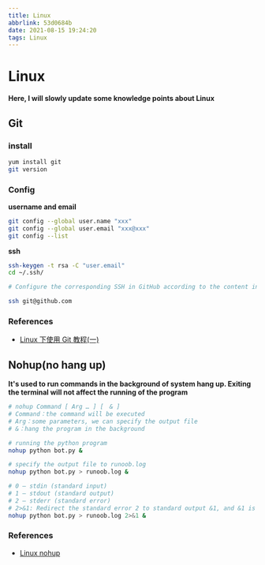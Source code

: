 ```yaml
---
title: Linux
abbrlink: 53d0684b
date: 2021-08-15 19:24:20
tags: Linux
---
```


# Linux

**Here, I will slowly update some knowledge points about Linux**

## Git

### install

```bash
yum install git
git version
```

### Config

**username and email**

```bash
git config --global user.name "xxx"
git config --global user.email "xxx@xxx"
git config --list
```

**ssh**

```bash
ssh-keygen -t rsa -C "user.email"
cd ~/.ssh/

# Configure the corresponding SSH in GitHub according to the content in id_rsa.pua

ssh git@github.com
```

### References

- [Linux 下使用 Git 教程(一)](https://blog.csdn.net/HcJsJqJSSM/article/details/82941340)



## Nohup(no hang up)

**It's used to run commands in the background of system hang up. Exiting the terminal will not affect the running of the program**

```bash
# nohup Command [ Arg … ] [　& ]
# Command：the command will be executed
# Arg：some parameters, we can specify the output file
# &：hang the program in the background

# running the python program
nohup python bot.py &

# specify the output file to runoob.log
nohup python bot.py > runoob.log &

# 0 – stdin (standard input)
# 1 – stdout (standard output)
# 2 – stderr (standard error)
# 2>&1: Redirect the standard error 2 to standard output &1, and &1 is redirected to the runoob.log file
nohup python bot.py > runoob.log 2>&1 &
```

### References

- [Linux nohup](https://www.runoob.com/linux/linux-comm-nohup.html)
